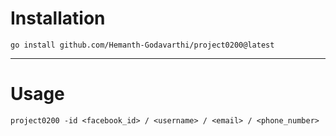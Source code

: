 # Installation
```
go install github.com/Hemanth-Godavarthi/project0200@latest
```
---

# Usage

```
project0200 -id <facebook_id> / <username> / <email> / <phone_number>
```
